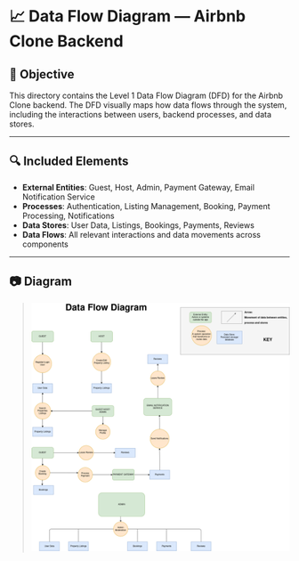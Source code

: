 # 📈 Data Flow Diagram — Airbnb Clone Backend

## 🎯 Objective

This directory contains the Level 1 Data Flow Diagram (DFD) for the Airbnb Clone backend. The DFD visually maps how data flows through the system, including the interactions between users, backend processes, and data stores.

---

## 🔍 Included Elements

- **External Entities**: Guest, Host, Admin, Payment Gateway, Email Notification Service
- **Processes**: Authentication, Listing Management, Booking, Payment Processing, Notifications
- **Data Stores**: User Data, Listings, Bookings, Payments, Reviews
- **Data Flows**: All relevant interactions and data movements across components

---

## 📷 Diagram

> ![Feature Diagram](./data-flow.png)

